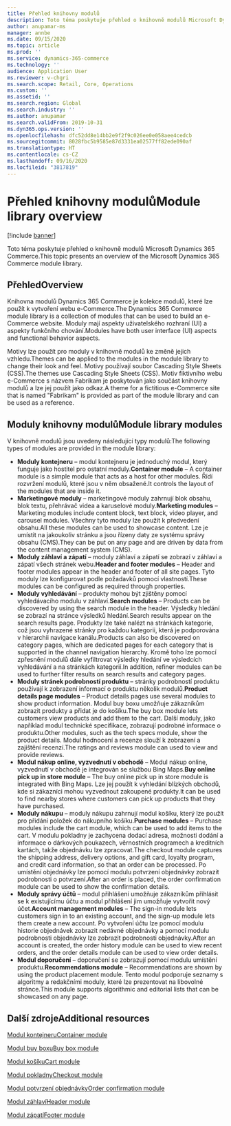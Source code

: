 ```yaml
---
title: Přehled knihovny modulů
description: Toto téma poskytuje přehled o knihovně modulů Microsoft Dynamics 365 Commerce.
author: anupamar-ms
manager: annbe
ms.date: 09/15/2020
ms.topic: article
ms.prod: ''
ms.service: dynamics-365-commerce
ms.technology: ''
audience: Application User
ms.reviewer: v-chgri
ms.search.scope: Retail, Core, Operations
ms.custom: ''
ms.assetid: ''
ms.search.region: Global
ms.search.industry: ''
ms.author: anupamar
ms.search.validFrom: 2019-10-31
ms.dyn365.ops.version: ''
ms.openlocfilehash: dfc52dd8e14bb2e9f2f9c026ee0e058aee4cedcb
ms.sourcegitcommit: 8028fbc5b9585e87d3331ea02577ff82ede090af
ms.translationtype: HT
ms.contentlocale: cs-CZ
ms.lasthandoff: 09/16/2020
ms.locfileid: "3817819"
---
```

# <a name="module-library-overview"></a><span data-ttu-id="9660d-103">Přehled knihovny modulů</span><span class="sxs-lookup"><span data-stu-id="9660d-103">Module library overview</span></span>

[!include [banner](includes/banner.md)]

<span data-ttu-id="9660d-104">Toto téma poskytuje přehled o knihovně modulů Microsoft Dynamics 365 Commerce.</span><span class="sxs-lookup"><span data-stu-id="9660d-104">This topic presents an overview of the Microsoft Dynamics 365 Commerce module library.</span></span>

## <a name="overview"></a><span data-ttu-id="9660d-105">Přehled</span><span class="sxs-lookup"><span data-stu-id="9660d-105">Overview</span></span>

<span data-ttu-id="9660d-106">Knihovna modulů Dynamics 365 Commerce je kolekce modulů, které lze použít k vytvoření webu e-Commerce.</span><span class="sxs-lookup"><span data-stu-id="9660d-106">The Dynamics 365 Commerce module library is a collection of modules that can be used to build an e-Commerce website.</span></span> <span data-ttu-id="9660d-107">Moduly mají aspekty uživatelského rozhraní (UI) a aspekty funkčního chování.</span><span class="sxs-lookup"><span data-stu-id="9660d-107">Modules have both user interface (UI) aspects and functional behavior aspects.</span></span>

<span data-ttu-id="9660d-108">Motivy lze použít pro moduly v knihovně modulů ke změně jejich vzhledu.</span><span class="sxs-lookup"><span data-stu-id="9660d-108">Themes can be applied to the modules in the module library to change their look and feel.</span></span> <span data-ttu-id="9660d-109">Motivy používají soubor Cascading Style Sheets (CSS).</span><span class="sxs-lookup"><span data-stu-id="9660d-109">The themes use Cascading Style Sheets (CSS).</span></span> <span data-ttu-id="9660d-110">Motiv fiktivního webu e-Commerce s názvem Fabrikam je poskytován jako součást knihovny modulů a lze jej použít jako odkaz.</span><span class="sxs-lookup"><span data-stu-id="9660d-110">A theme for a fictitious e-Commerce site that is named "Fabrikam" is provided as part of the module library and can be used as a reference.</span></span>

## <a name="module-library-modules"></a><span data-ttu-id="9660d-111">Moduly knihovny modulů</span><span class="sxs-lookup"><span data-stu-id="9660d-111">Module library modules</span></span>

<span data-ttu-id="9660d-112">V knihovně modulů jsou uvedeny následující typy modulů:</span><span class="sxs-lookup"><span data-stu-id="9660d-112">The following types of modules are provided in the module library:</span></span>

- <span data-ttu-id="9660d-113">**Moduly kontejneru** – modul kontejneru je jednoduchý modul, který funguje jako hostitel pro ostatní moduly.</span><span class="sxs-lookup"><span data-stu-id="9660d-113">**Container module** – A container module is a simple module that acts as a host for other modules.</span></span> <span data-ttu-id="9660d-114">Řídí rozvržení modulů, které jsou v něm obsažené.</span><span class="sxs-lookup"><span data-stu-id="9660d-114">It controls the layout of the modules that are inside it.</span></span>
- <span data-ttu-id="9660d-115">**Marketingové moduly** – marketingové moduly zahrnují blok obsahu, blok textu, přehrávač videa a karuselové moduly.</span><span class="sxs-lookup"><span data-stu-id="9660d-115">**Marketing modules** – Marketing modules include content block, text block, video player, and carousel modules.</span></span> <span data-ttu-id="9660d-116">Všechny tyto moduly lze použít k předvedení obsahu.</span><span class="sxs-lookup"><span data-stu-id="9660d-116">All these modules can be used to showcase content.</span></span> <span data-ttu-id="9660d-117">Lze je umístit na jakoukoliv stránku a jsou řízeny daty ze systému správy obsahu (CMS).</span><span class="sxs-lookup"><span data-stu-id="9660d-117">They can be put on any page and are driven by data from the content management system (CMS).</span></span>
- <span data-ttu-id="9660d-118">**Moduly záhlaví a zápatí** – moduly záhlaví a zápatí se zobrazí v záhlaví a zápatí všech stránek webu.</span><span class="sxs-lookup"><span data-stu-id="9660d-118">**Header and footer modules** – Header and footer modules appear in the header and footer of all site pages.</span></span> <span data-ttu-id="9660d-119">Tyto moduly lze konfigurovat podle požadavků pomocí vlastností.</span><span class="sxs-lookup"><span data-stu-id="9660d-119">These modules can be configured as required through properties.</span></span>
- <span data-ttu-id="9660d-120">**Moduly vyhledávání** – produkty mohou být zjištěny pomocí vyhledávacího modulu v záhlaví.</span><span class="sxs-lookup"><span data-stu-id="9660d-120">**Search modules** – Products can be discovered by using the search module in the header.</span></span> <span data-ttu-id="9660d-121">Výsledky hledání se zobrazí na stránce výsledků hledání.</span><span class="sxs-lookup"><span data-stu-id="9660d-121">Search results appear on the search results page.</span></span> <span data-ttu-id="9660d-122">Produkty lze také nalézt na stránkách kategorie, což jsou vyhrazené stránky pro každou kategorii, která je podporována v hierarchii navigace kanálu.</span><span class="sxs-lookup"><span data-stu-id="9660d-122">Products can also be discovered on category pages, which are dedicated pages for each category that is supported in the channel navigation hierarchy.</span></span> <span data-ttu-id="9660d-123">Kromě toho lze pomocí zpřesnění modulů dále vyfiltrovat výsledky hledání ve výsledcích vyhledávání a na stránkách kategorií.</span><span class="sxs-lookup"><span data-stu-id="9660d-123">In addition, refiner modules can be used to further filter results on search results and category pages.</span></span>
- <span data-ttu-id="9660d-124">**Moduly stránek podrobností produktu** – stránky podrobností produktu používají k zobrazení informací o produktu několik modulů.</span><span class="sxs-lookup"><span data-stu-id="9660d-124">**Product details page modules** – Product details pages use several modules to show product information.</span></span> <span data-ttu-id="9660d-125">Modul buy boxu umožňuje zákazníkům zobrazit produkty a přidat je do košíku.</span><span class="sxs-lookup"><span data-stu-id="9660d-125">The buy box module lets customers view products and add them to the cart.</span></span> <span data-ttu-id="9660d-126">Další moduly, jako například modul technické specifikace, zobrazují podrobné informace o produktu.</span><span class="sxs-lookup"><span data-stu-id="9660d-126">Other modules, such as the tech specs module, show the product details.</span></span> <span data-ttu-id="9660d-127">Modul hodnocení a recenze slouží k zobrazení a zajištění recenzí.</span><span class="sxs-lookup"><span data-stu-id="9660d-127">The ratings and reviews module can used to view and provide reviews.</span></span>
- <span data-ttu-id="9660d-128">**Modul nákup online, vyzvednutí v obchodě** – Modul nákup online, vyzvednutí v obchodě je integrován se službou Bing Maps.</span><span class="sxs-lookup"><span data-stu-id="9660d-128">**Buy online pick up in store module** – The buy online pick up in store module is integrated with Bing Maps.</span></span> <span data-ttu-id="9660d-129">Lze jej použít k vyhledání blízkých obchodů, kde si zákazníci mohou vyzvednout zakoupené produkty.</span><span class="sxs-lookup"><span data-stu-id="9660d-129">It can be used to find nearby stores where customers can pick up products that they have purchased.</span></span>
- <span data-ttu-id="9660d-130">**Moduly nákupu** – moduly nákupu zahrnují modul košíku, který lze použít pro přidání položek do nákupního košíku.</span><span class="sxs-lookup"><span data-stu-id="9660d-130">**Purchase modules** – Purchase modules include the cart module, which can be used to add items to the cart.</span></span> <span data-ttu-id="9660d-131">V modulu pokladny je zachycena dodací adresa, možnosti dodání a informace o dárkových poukazech, věrnostních programech a kreditních kartách, takže objednávku lze zpracovat.</span><span class="sxs-lookup"><span data-stu-id="9660d-131">The checkout module captures the shipping address, delivery options, and gift card, loyalty program, and credit card information, so that an order can be processed.</span></span> <span data-ttu-id="9660d-132">Po umístění objednávky lze pomocí modulu potvrzení objednávky zobrazit podrobnosti o potvrzení.</span><span class="sxs-lookup"><span data-stu-id="9660d-132">After an order is placed, the order confirmation module can be used to show the confirmation details.</span></span>
- <span data-ttu-id="9660d-133">**Moduly správy účtů** – modul přihlášení umožňuje zákazníkům přihlásit se k existujícímu účtu a modul přihlášení jim umožňuje vytvořit nový účet.</span><span class="sxs-lookup"><span data-stu-id="9660d-133">**Account management modules** – The sign-in module lets customers sign in to an existing account, and the sign-up module lets them create a new account.</span></span> <span data-ttu-id="9660d-134">Po vytvoření účtu lze pomocí modulu historie objednávek zobrazit nedávné objednávky a pomocí modulu podrobnosti objednávky lze zobrazit podrobnosti objednávky.</span><span class="sxs-lookup"><span data-stu-id="9660d-134">After an account is created, the order history module can be used to view recent orders, and the order details module can be used to view order details.</span></span>
- <span data-ttu-id="9660d-135">**Modul doporučení** – doporučení se zobrazují pomocí modulu umístění produktu.</span><span class="sxs-lookup"><span data-stu-id="9660d-135">**Recommendations module** – Recommendations are shown by using the product placement module.</span></span> <span data-ttu-id="9660d-136">Tento modul podporuje seznamy s algoritmy a redakčními moduly, které lze prezentovat na libovolné stránce.</span><span class="sxs-lookup"><span data-stu-id="9660d-136">This module supports algorithmic and editorial lists that can be showcased on any page.</span></span>

## <a name="additional-resources"></a><span data-ttu-id="9660d-137">Další zdroje</span><span class="sxs-lookup"><span data-stu-id="9660d-137">Additional resources</span></span>

[<span data-ttu-id="9660d-138">Modul kontejneru</span><span class="sxs-lookup"><span data-stu-id="9660d-138">Container module</span></span>](add-container-module.md)

[<span data-ttu-id="9660d-139">Modul buy boxu</span><span class="sxs-lookup"><span data-stu-id="9660d-139">Buy box module</span></span>](add-buy-box.md)

[<span data-ttu-id="9660d-140">Modul košíku</span><span class="sxs-lookup"><span data-stu-id="9660d-140">Cart module</span></span>](add-cart-module.md)

[<span data-ttu-id="9660d-141">Modul pokladny</span><span class="sxs-lookup"><span data-stu-id="9660d-141">Checkout module</span></span>](add-checkout-module.md)

[<span data-ttu-id="9660d-142">Modul potvrzení objednávky</span><span class="sxs-lookup"><span data-stu-id="9660d-142">Order confirmation module</span></span>](order-confirmation-module.md)

[<span data-ttu-id="9660d-143">Modul záhlaví</span><span class="sxs-lookup"><span data-stu-id="9660d-143">Header module</span></span>](author-header-module.md)

[<span data-ttu-id="9660d-144">Modul zápatí</span><span class="sxs-lookup"><span data-stu-id="9660d-144">Footer module</span></span>](author-footer-module.md)
